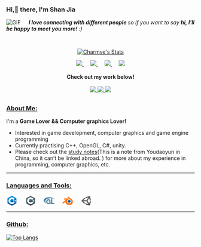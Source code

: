 <!-- List Of Websites-->
[study notes]: https://note.youdao.com/s/PzJ4TA7B
[github]: https://www.github.com/Js11252001
[gmail]: mailto:nningfvcg15@gmail.com
[jbRenderer]: https://github.com/Js11252001/JBRenderer


### Hi,👋 there, I'm Shan Jia<br>
<img align="left" alt="GIF" src="https://media.giphy.com/media/LnQjpWaON8nhr21vNW/giphy.gif" width="60" title="Say HI"> <em><b>I love connecting with different people</b> so if you want to say <b>hi, I'll be happy to meet you more!</b> :)</em>

<br>

<!--
**Charmve/Charmve** is a ✨ _special_ ✨ repository because its `README.md` (this file) appears on your GitHub profile.
Here are some ideas to get you started:
- 🔭 I’m currently working on ...
- 🌱 I’m currently learning ...
- 👯 I’m looking to collaborate on ...
- 🤔 I’m looking for help with ...
- 💬 Ask me about ...
- 📫 How to reach me: ...
- 😄 Pronouns: ...
- ⚡ Fun fact: ...
-->

<p align="center">
  <a href="https://github.com/Charmve" class="rich-diff-level-one">
    <img src="https://github-readme-stats.vercel.app/api?username=Js11252001&title_color=333&text_color=777" alt="Charmve's Stats" >
    <!-- &hide=issues
    <img src="https://github-readme-stats.vercel.app/api?username=Js11252001&hide=issues&title_color=333&text_color=777" alt="Charmve's Stats" >
    -->
  </a>
</p>

<p align="center">
  <a href="https://blog.csdn.net/qq_50981313?spm=1000.2115.3001.5343" target="_blank" alt="CSDN" title="CSDN">
    <img src="https://img.icons8.com/material/48/000000/csdn.png" width="30px"/>
  </a>
  &emsp;
  <a href="https://www.zhihu.com/people/mei-tian-zhi-shao-ba-bei-shui-55-20/collections" target="_blank" alt="Zhihu" title="Zhihu">
    <img src="https://img.icons8.com/material-two-tone/50/000000/zhihu.png" width="28px"/>
  </a>
  &emsp;
  <a href="https://space.bilibili.com/35886906" target="_blank" alt="Bilibili" title="Bilibili">
    <img src="https://user-images.githubusercontent.com/29084184/129467562-a754907c-c128-40d0-80ad-86e89bdda3d6.png" width="30px"/>
  </a> 
  &emsp;
  <a href="https://www.youtube.com/channel/UCiX-qc5hT-VQ3Cszof7fN1g" target="_blank" alt="YouTube" title="YouTube">
    <img src="https://img.icons8.com/ios-filled/50/000000/youtube-play.png" width="30px"/>
  </a>
  <br><br>
  <strong>Check out my work below!</strong>
  <br><br>
  <a href="https://github.com/Js11252001">
    <img src="https://badges.pufler.dev/visits/Js11252001/Js11252001?style=flat-square&color=black&logo=github">
  </a>
  <a href="https://github.com/Js11252001">
    <img src="https://badges.pufler.dev/years/Js11252001?style=flat-square&color=black&logo=github">
  </a>
  <a href="https://github.com/Js11252001?tab=repositories">
    <img src="https://badges.pufler.dev/repos/Js11252001?style=flat-square&color=black&logo=github">
  </a>
</p>

<h2></h2>

### <ins>About Me:</ins>

I'm a **Game Lover && Computer graphics Lover!**
- Interested in game development, computer graphics and game engine programming
- Currently practising C++, OpenGL, C#, unity.
- Please check out the [study notes][study notes](This is a note from Youdaoyun in China, so it can’t be linked abroad. ) for more about my experience in programming, computer graphics, etc.


***

### <ins>Languages and Tools:</ins>

<img align="center" alt="npchitman|C++" width="30px" src="images/c++.png"/>&nbsp;&nbsp;&nbsp;&nbsp;
<img align="center" alt="npchitman|C#" width="30px" src="images/csharp.png"/>&nbsp;&nbsp;&nbsp;&nbsp;
<img align="center" alt="npchitman|OpenGL" width="30px" src="images/opengl.png"/>&nbsp;&nbsp;&nbsp;&nbsp;
<img align="center" alt="npchitman|Blender" width="30px" src="images/blender.png"/>&nbsp;&nbsp;&nbsp;&nbsp;
<img align="center" alt="npchitman|Unity" width="30px" src="images/unity.png"/>&nbsp;&nbsp;&nbsp;&nbsp;

***

### <ins>Github:</ins>

[![Top Langs](https://github-readme-stats.vercel.app/api/top-langs/?username=Js11252001&hide=html&layout=compact)](https://github.com/anuraghazra/github-readme-stats)

<br>



